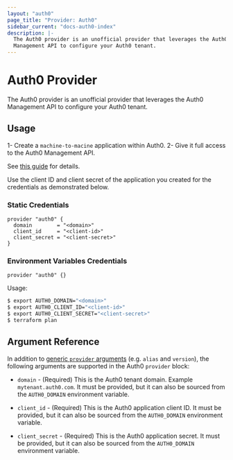 ```yaml
---
layout: "auth0"
page_title: "Provider: Auth0"
sidebar_current: "docs-auth0-index"
description: |-
  The Auth0 provider is an unofficial provider that leverages the Auth0
  Management API to configure your Auth0 tenant.
---
```


# Auth0 Provider

The Auth0 provider is an unofficial provider that leverages the Auth0 Management
API to configure your Auth0 tenant.

## Usage

1- Create a `machine-to-macine` application within Auth0.
2- Give it full access to the Auth0 Management API.

See [this guide](https://auth0.com/docs/api/management/v2/create-m2m-app) for 
details.

Use the client ID and client secret of the application you created for the
credentials as demonstrated below.

### Static Credentials

```hcl
provider "auth0" {
  domain        = "<domain>"
  client_id     = "<client-id>"
  client_secret = "<client-secret>"
}
```

### Environment Variables Credentials

```hcl
provider "auth0" {}
```

Usage:

```sh
$ export AUTH0_DOMAIN="<domain>"
$ export AUTH0_CLIENT_ID="<client-id>"
$ export AUTH0_CLIENT_SECRET="<client-secret>"
$ terraform plan
```

## Argument Reference

In addition to [generic `provider` arguments](https://www.terraform.io/docs/configuration/providers.html)
(e.g. `alias` and `version`), the following arguments are supported in the Auth0
 `provider` block:

* `domain` - (Required) This is the Auth0 tenant domain. Example `mytenant.auth0.com`.
  It must be provided, but it can also be sourced from the `AUTH0_DOMAIN` 
  environment variable.

* `client_id` - (Required) This is the Auth0 application client ID. It must be
  provided, but it can also be sourced from the `AUTH0_DOMAIN` environment variable.

* `client_secret` - (Required) This is the Auth0 application secret. It must be
  provided, but it can also be sourced from the `AUTH0_DOMAIN` environment variable.
